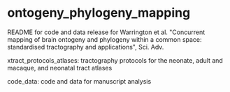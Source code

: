 # ontogeny_phylogeny_mapping

README for code and data release for Warrington et al. "Concurrent mapping of brain ontogeny and phylogeny within a common space: standardised tractography and applications", Sci. Adv.

xtract_protocols_atlases: tractography protocols for the neonate, adult and macaque, and neonatal tract atlases

code_data: code and data for manuscript analysis
